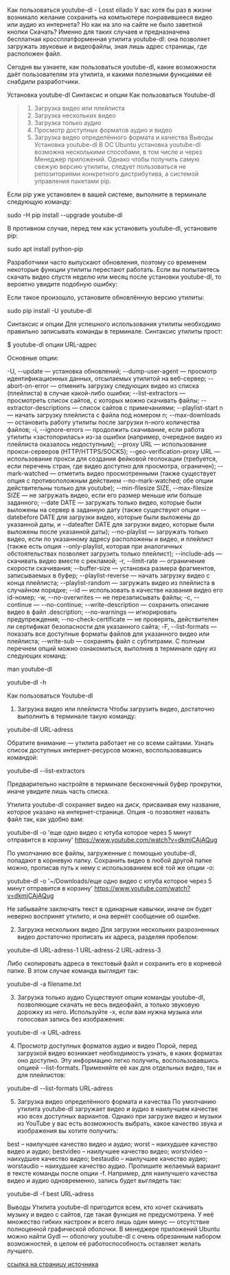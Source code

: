 Как пользоваться youtube-dl - Losst
ellado
У вас хотя бы раз в жизни возникало желание сохранить на компьютере понравившееся видео или аудио из интернета? Но как на зло на сайте не было заветной кнопки Скачать? Именно для таких случаев и предназначена бесплатная кроссплатформенная утилита youtube-dl: она позволяет загружать звуковые и видеофайлы, зная лишь адрес страницы, где расположен файл.

Сегодня вы узнаете, как пользоваться youtube-dl, какие возможности даёт пользователям эта утилита, и какими полезными функциями её снабдили разработчики.

Установка youtube-dl
Синтаксис и опции
Как пользоваться Youtube-dl
>1. Загрузка видео или плейлиста
>2. Загрузка нескольких видео
>3. Загрузка только аудио
>4. Просмотр доступных форматов аудио и видео
>5. Загрузка видео определённого формата и качества
Выводы
Установка youtube-dl
В ОС Ubuntu установка youtube-dl возможна несколькими способами, в том числе и через Менеджер приложений. Однако чтобы получить самую свежую версию утилиты, следует пользоваться не репозиториями конкретного дистрибутива, а системой управления пакетами pip.

Если pip уже установлен в вашей системе, выполните в терминале следующую команду:

sudo -H pip install --upgrade youtube-dl



В противном случае, перед тем как установить youtube-dl, установите pip:

sudo apt install python-pip



Разработчики часто выпускают обновления, поэтому со временем некоторые функции утилиты перестают работать. Если вы попытаетесь скачать видео спустя неделю или месяц после установки youtube-dl, то вероятно увидите подобную ошибку:



Если такое произошло, установите обновлённую версию утилиты:

sudo pip install -U youtube-dl


Синтаксис и опции
Для успешного использования утилиты необходимо правильно записывать команды в терминале. Синтаксис утилиты прост:

$ youtube-dl опции URL-адрес

Основные опции:

-U, --update — установка обновлений;
--dump-user-agent — просмотр идентификационных данных, отсылаемых утилитой на веб-сервер;
--abort-on-error — отменить загрузку следующих видео из списка (плейлиста) в случае какой-либо ошибки;
--list-extractors — просмотреть список сайтов, с которых можно скачивать файлы;
--extractor-descriptions — список сайтов с примечаниями;
--playlist-start n — начать загрузку плейлиста с файла под номером n;
--max-downloads — остановить работу утилиты после загрузки n-ного количества файлов;
-i, --ignore-errors — продолжить скачивание, если работа утилиты «застопорилась» из-за ошибки (например, очередное видео из плейлиста оказалось недоступным);
--proxy URL — использование прокси-серверов (HTTP/HTTPS/SOCKS);
--geo-verification-proxy URL — использование прокси для создания фейковой геолокации (требуется, если перечень стран, где видео доступно для просмотра, ограничен);
--mark-watched — отметить видео просмотренными (также существует опция с противоположным действием --no-mark-watched; обе опции действительны только для youtube);
--min-filesize SIZE, --max-filesize SIZE — не загружать видео, если его размер меньше или больше заданного;
--date DATE — загружать только видео, которые были выложены на сервер в заданную дату (также существуют опции --datebefore DATE для загрузки видео, которые были выложены до указанной даты, и --dateafter DATE для загрузки видео, которые были выложены после указанной даты);
--no-playlist — загружать только видео, если по указанному адресу расположены и видео, и плейлист (также есть опция --only-playlist, которая при аналогичных обстоятельствах позволяет загрузить только плейлист);
--include-ads — скачивать видео вместе с рекламой;
-r, --limit-rate — ограничение скорости скачивания;
--buffer-size — установка размера фрагментов, записываемых в буфер;
--playlist-reverse — начать загрузку видео с конца плейлиста;
--playlist-random — загружать видео из плейлиста в случайном порядке;
--id — использовать в качестве названия видео его id-номер;
-w, --no-overwrites — не перезаписывать файлы;
-c, --continue — --no-continue;
--write-description — сохранить описание видео в файл .description;
--no-warnings — игнорировать предупреждения;
--no-check-certificate — не проверять, действителен ли сертификат безопасности для указанного сайта;
-F, --list-formats — показать все доступные форматы файлов для указанного видео или плейлиста;
--write-sub — сохранять файл с субтитрами.
С полным перечнем опций можно ознакомиться, выполнив в терминале одну из следующих команд:

man youtube-dl

youtube-dl -h

Как пользоваться Youtube-dl
1. Загрузка видео или плейлиста
Чтобы загрузить видео, достаточно выполнить в терминале такую команду:

youtube-dl URL-adress



Обратите внимание — утилита работает не со всеми сайтами. Узнать список доступных интернет-ресурсов можно, воспользовавшись командой:

youtube-dl --list-extractors



Предварительно настройте в терминале бесконечный буфер прокрутки, иначе увидите лишь часть списка.

Утилита youtube-dl сохраняет видео на диск, присваивая ему название, которое указано на интернет-странице. Опция -o позволяет назвать файл так, как удобно вам:

youtube-dl -o 'еще одно видео с ютуба которое через 5 минут отправится в корзину' https://www.youtube.com/watch?v=dkmjCAjAQug



По умолчанию все файлы, загруженные с помощью youtube-dl, попадают в корневую папку. Сохранить видео в любой другой папке можно, прописав путь к нему с использованием всё той же опции -o:

youtube-dl -o '~/Downloads/еще одно видео с ютуба которое через 5 минут отправится в корзину' https://www.youtube.com/watch?v=dkmjCAjAQug

Не забывайте заключать текст в одинарные кавычки, иначе он будет неверно воспринят утилито, и она вернёт сообщение об ошибке.

2. Загрузка нескольких видео
Для загрузки нескольких разрозненных видео достаточно прописать их адреса, разделяя пробелом:

youtube-dl URL-adress-1  URL-adress-2  URL-adress-3

Либо скопировать адреса в текстовый файл и сохранить его в корневой папке. В этом случае команда выглядит так:

youtube-dl -a filename.txt



3. Загрузка только аудио
Существуют опции команды youtube-dl, позволяющие скачать не весь видеофайл, а только звуковую дорожку из него. Используйте -x, если вам нужна музыка или голосовая запись без изображения:

youtube-dl -x URL-adress



4. Просмотр доступных форматов аудио и видео
Порой, перед загрузкой видео возникает необходимость узнать, в каких форматах оно доступно. Эту информацию легко получить, воспользовавшись опцией --list-formats. Применяйте её как для отдельных видео, так и для плейлистов:

youtube-dl --list-formats URL-adress



5. Загрузка видео определённого формата и качества
По умолчанию утилита youtube-dl загружает видео и аудио в наилучшем качестве изо всех доступных вариантов. Однако при загрузке видео и музыки из YouTube у вас есть возможность выбрать, какое качество звука и изображения вы хотите получить:

best – наилучшее качество видео и аудио;
worst – наихудшее качество видео и аудио;
bestvideo – наилучшее качество видео;
worstvideo – наихудшее качество видео;
bestaudio – наилучшее качество аудио;
worstaudio – наихудшее качество аудио.
Пропишите желаемый вариант в тексте команды после опции -f. Например, для наилучшего качества видео и аудио одновременно, запись будет выглядеть так:

youtube-dl -f best URL-adress

Выводы
Утилита youtube-dl пригодится всем, кто хочет скачивать музыку и видео с сайтов, где такая функция не предусмотрена. У неё множество гибких настроек и всего лишь один минус — отсутствие полноценной графической оболочки. В менеджере приложений Ubuntu можно найти Gydl — оболочку youtube-dl с очень обрезанным набором возможностей, в целом её работоспособность оставляет желать лучшего.

[ссылка на страницу источника](https://losst.pro/kak-polzovatsya-youtube-dl)